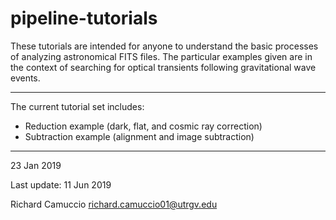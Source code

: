 # pipeline-tutorials

These tutorials are intended for anyone to understand the basic processes of analyzing astronomical FITS files. The particular examples given are in the context of searching for optical transients following gravitational wave events.

***

The current tutorial set includes:
* Reduction example (dark, flat, and cosmic ray correction)
* Subtraction example (alignment and image subtraction)

***

23 Jan 2019

Last update: 11 Jun 2019

Richard Camuccio
richard.camuccio01@utrgv.edu